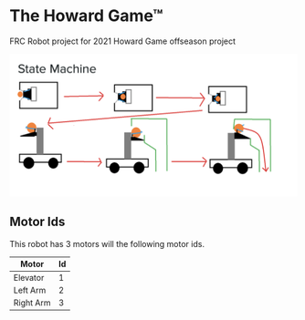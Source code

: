 # The Howard Game™
FRC Robot project for 2021 Howard Game offseason project

![The Howard Game](docs/howard-game.png)

## Motor Ids
This robot has 3 motors will the following motor ids.

| Motor     | Id  |
| --------- | --- |
| Elevator  | 1   |
| Left Arm  | 2   |
| Right Arm | 3   |
